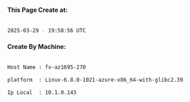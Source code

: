 
   
#### This Page Create at:

```bash

2025-03-29 - 19:58:56 UTC

```

#### Create By Machine:

```bash

Host Name : fv-az1695-270

platform  : Linux-6.8.0-1021-azure-x86_64-with-glibc2.39

Ip Local  : 10.1.0.143

```

